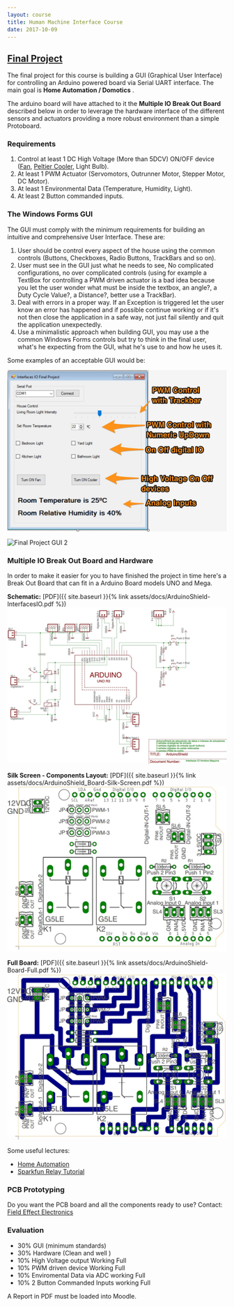 ```yaml
---
layout: course
title: Human Machine Interface Course
date: 2017-10-09
---
```


## [Final Project](#header-2)


The final project for this course is building a GUI (Graphical User Interface) for controlling an Arduino powered board via Serial UART interface. The main goal is **Home Automation / Domotics** .

The arduino board will have attached to it the **Multiple IO Break Out Board** described below in order to leverage the hardware interface of the different sensors and actuators providing a more robust environment than a simple Protoboard.

### Requirements

1. Control at least 1 DC High Voltage (More than 5DCV) ON/OFF device ([Fan](http://www.steren.com.mx/ventilador-de-4-pulgadas-12-vcc-de-plastico.html), [Peltier Cooler](https://www.sparkfun.com/products/10080), Light Bulb).
1. At least 1 PWM Actuator (Servomotors, Outrunner Motor, Stepper Motor, DC Motor).
1. At least 1 Environmental Data (Temperature, Humidity, Light).
1. At least 2 Button commanded inputs.

### The Windows Forms GUI

The GUI must comply with the minimum requirements for building an intuitive and comprehensive User Interface.
These are:

1. User should be control every aspect of the house using the common controls (Buttons, Checkboxes, Radio Buttons, TrackBars and so on).
1. User must see in the GUI just what he needs to see, No complicated configurations, no over complicated controls (using for example a TextBox for controlling a PWM driven actuator is a bad idea because you let the user wonder what must be inside the textbox, an angle?, a Duty Cycle Value?, a Distance?, better use a TrackBar).
1. Deal with errors in a proper way. If an Exception is triggered let the user know an error has happened and if possible continue working or if it's not then close the application in a safe way, not just fail silently and quit the application unexpectedly.
1. Use a minimalistic approach when building GUI, you may use a the common Windows Forms controls but try to think in the final user, what's he expecting from the GUI, what he's use to and how he uses it.

Some examples of an acceptable GUI would be:

![Final Project GUI 1](../assets/images/hmi-6-1.jpg)

![Final Project GUI 2](../assets/images/hmi-6-2.png)

### Multiple IO Break Out Board and Hardware

In order to make it easier for you to have finished the project in time here's a Break Out Board that can fit in a Arduino Board models UNO and Mega.

**Schematic:** [PDF]({{ site.baseurl }}{% link assets/docs/ArduinoShield-InterfacesIO.pdf %})
![Final Project Board](../assets/images/hmi-6-3.jpg)

**Silk Screen - Components Layout:** [PDF]({{ site.baseurl }}{% link assets/docs/ArduinoShield_Board-Silk-Screen.pdf %})
![Final Project Board](../assets/images/hmi-6-4.jpg)

**Full Board:** [PDF]({{ site.baseurl }}{% link assets/docs/ArduinoShield-Board-Full.pdf %})
![Final Project Board](../assets/images/hmi-6-5.jpg)

Some useful lectures:
* [Home Automation](https://en.wikipedia.org/wiki/Home_automation)
* [Sparkfun Relay Tutorial](https://www.sparkfun.com/tutorials/119)

### PCB Prototyping

Do you want the PCB board and all the components ready to use? Contact:
[Field Effect Electronics](https://www.facebook.com/FieldEffectElectronics)

### Evaluation

* 30% GUI (minimum standards)
* 30% Hardware (Clean and well )
* 10% High Voltage output Working Full
* 10% PWM driven device Working Full
* 10% Enviromental Data via ADC working Full
* 10% 2 Button Commanded Inputs working Full

A Report in PDF must be loaded into Moodle.
